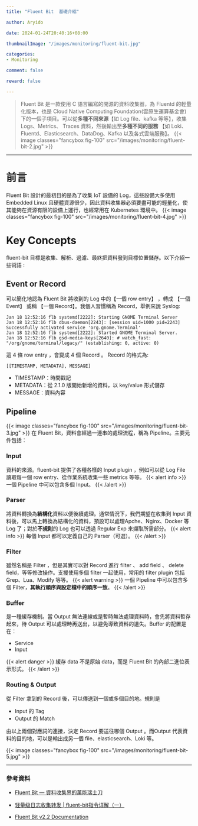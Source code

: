 ```yaml
---
title: "Fluent Bit  基礎介紹"

author: Aryido

date: 2024-01-24T20:40:16+08:00

thumbnailImage: "/images/monitoring/fluent-bit.jpg"

categories:
- Monitoring

comment: false

reward: false

---
```

<!--BODY-->
> Fluent Bit 是一款使用 C 語言編寫的開源的資料收集器，為 Fluentd 的輕量化版本，也是 Cloud Native Computing Foundation(雲原生運算基金會) 下的一個子項目。可以從**多種不同來源**【如 Log file、kafka 等等】，收集 Logs、Metrics、 Traces 資料，然後輸出至**多種不同的服務** 【如 Loki、Fluentd、Elasticsearch、DataDog、Kafka 以及各式雲端服務】。
> {{< image classes="fancybox fig-100" src="/images/monitoring/fluent-bit-2.jpg" >}}
<!--more-->

---

# 前言
Fluent Bit 設計的最初目的是為了收集 IoT 設備的 Log，這些設備大多使用 Embedded Linux 且硬體資源很少，因此資料收集器必須要盡可能的輕量化，使其能夠在資源有限的設備上運行，也經常用在 Kubernetes 環境中。
{{< image classes="fancybox fig-100" src="/images/monitoring/fluent-bit-4.jpg" >}}


# Key Concepts
fluent-bit 目標是收集、解析、過濾、最終把資料發到目標位置儲存。以下介紹一些術語 :

## Event or Record
可以簡化地認為 Fluent Bit 將收到的 Log 中的【一個 row entry】 ，轉成 【一個 Event】 或稱 【一個 Record】。我個人習慣稱為 Record，舉例來說 Syslog:
```
Jan 18 12:52:16 flb systemd[2222]: Starting GNOME Terminal Server
Jan 18 12:52:16 flb dbus-daemon[2243]: [session uid=1000 pid=2243] Successfully activated service 'org.gnome.Terminal'
Jan 18 12:52:16 flb systemd[2222]: Started GNOME Terminal Server.
Jan 18 12:52:16 flb gsd-media-keys[2640]: # watch_fast: "/org/gnome/terminal/legacy/" (establishing: 0, active: 0)
```
這 4 條 row entry ，會變成 4 個 Record 。 Record 的格式為:
```
[[TIMESTAMP, METADATA], MESSAGE]
```
- TIMESTAMP：時間戳記
- METADATA：從 2.1.0 版開始新增的資料，以 key/value 形式儲存
- MESSAGE：資料內容

## Pipeline
{{< image classes="fancybox fig-100" src="/images/monitoring/fluent-bit-3.jpg" >}}
在 Fluent Bit，資料會經過一連串的處理流程，稱為 Pipeline。主要元件包括：

### Input
資料的來源。fluent-bit 提供了各種各樣的 Input plugin ，例如可以從 Log File 讀取每一個 row entry、從作業系統收集一些 metrics 等等。
{{< alert info >}}
一個 Pipeline 中可以包含多個 Input。
{{< /alert >}}

### Parser
將資料轉換為**結構化**資料以便後續處理。通常情況下，我們期望在收集到 Input 資料後，可以馬上轉換為結構化的資料，預設可以處理Apche、Nginx、Docker 等 Log 了；對於**不規則**的 Log 也可以透過 Regular Exp 來擷取所需部分。
{{< alert info >}}
每個 Input 都可以定義自己的 Parser（可選）。
{{< /alert >}}

### Filter
雖然名稱是 Filter ，但是其實可以對 Record 進行 filter 、 add  field 、 delete field，等等修改操作。支援使用多個 filter 一起使用，常用的 filter plugin 包括 Grep、Lua、Modify 等等。
{{< alert warning >}}
一個 Pipeline 中可以包含多個 Filter，**其執行順序與設定檔中的順序一致**。
{{< /alert >}}

### Buffer
是一種緩存機制。當 Output 無法連線或是暫時無法處理資料時，會先將資料暫存起來，待 Output 可以處理時再送出，以避免導致資料的遺失。Buffer 的配置是在：
- Service
- Input

{{< alert danger >}}
緩存 data 不是原始 data，而是 Fluent Bit 的內部二進位表示形式。
{{< /alert >}}

### Routing & Output
從 Filter 拿到的 Record 後，可以傳送到一個或多個目的地。規則是

- Input 的 Tag
- Output 的 Match

由以上兩個對應詞的連接，決定 Record 要送往哪個 Output 。而Output 代表資料的目的地，可以是輸出成另一個 file、elasticsearch、Loki 等。

{{< image classes="fancybox fig-100" src="/images/monitoring/fluent-bit-5.jpg" >}}

---
### 參考資料

- [Fluent Bit — 資料收集界的萬能瑞士刀](https://ithelp.ithome.com.tw/articles/10332341)

- [轻量级日志收集转发 | fluent-bit指令详解（一）](https://cloud.tencent.com/developer/article/1644519)

- [Fluent Bit v2.2 Documentation](https://docs.fluentbit.io/manual)


